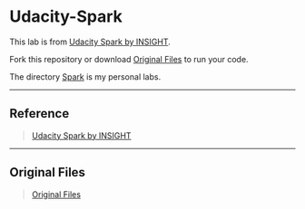 # Udacity-Spark

This lab is from [Udacity Spark by INSIGHT](https://www.udacity.com/course/learn-spark-at-udacity--ud2002). 

Fork this repository or download [Original Files](./original_files.tar.gz) to run your code.

The directory [Spark](./Spark) is my personal labs.

---

## Reference

> [Udacity Spark by INSIGHT](https://www.udacity.com/course/learn-spark-at-udacity--ud2002)

---

## Original Files

> [Original Files](./original_files.tar.gz)
